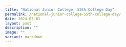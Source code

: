```yaml
---
title: "National Junior College: 55th College Day"
permalink: /national-junior-college-55th-college-day/
date: 2024-05-01
layout: post
description: ""
image: ""
variant: markdown
---
```

